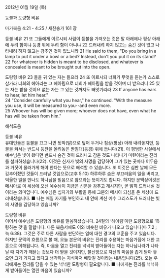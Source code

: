 2012년 01월 19일 (목)

등불과 도량형 비유



마가복음 4:21 - 4:25 / 새찬송가 161 장


등불 비유
21 또 그들에게 이르시되 사람이 등불을 가져오는 것은 말 아래에나 평상 아래에 두려 함이냐 등경 위에 두려 함이 아니냐 22 드러내려 하지 않고는 숨긴 것이 없고 나타내려 하지 않고는 감추인 것이 없느니라
21 He said to them, "Do you bring in a lamp to put it under a bowl or a bed? Instead, don't you put it on its stand?   
22 For whatever is hidden is meant to be disclosed, and whatever is concealed is meant to be brought out into the open.   

도량형 비유
23 들을 귀 있는 자는 들으라 24 또 이르시되 너희가 무엇을 듣는가 스스로 삼가라 너희의 헤아리는 그 헤아림으로 너희가 헤아림을 받을 것이며 더 받으리니 25 있는 자는 받을 것이요 없는 자는 그 있는 것까지도 빼앗기리라
23 If anyone has ears to hear, let him hear."   
24 "Consider carefully what you hear," he continued. "With the measure you use, it will be measured to you--and even more.   
25 Whoever has will be given more; whoever does not have, even what he has will be taken from him."

해석도움





등불 비유  
유대인들은 등불을 끄고 나면 됫박(말)으로 덮어 두거나 침상(평상) 아래 내려놓지만, 등불을 켜서는 반드시 등잔을 올려놓은 받침대(등경) 위에 둡니다(21). 이 평범한 사실에서 예수님은 빛이 왔다면 반드시 숨긴 것이 드러나고 감춘 것도 나타나기 마련이라는 진리를 설파하셨습니다(22). 이것은 신자가 빛의 사명을 감당하여 그가 있는 곳마다 어두움과 거짓이 물러가게 해야 한다는 뜻으로 해석할 수 있습니다. 또 이것은 심판 날에 모든 감추어졌던 것들이 드러날 것임으로(고후 5:10) 하루하루 숨은 부끄러움의 일을 버리고, 억울한 일을 만나도 하나님을 믿음으로 참으라는 뜻이기도 합니다. 하지만 문맥상이것은 메시아로 이 세상에 오신 예수님이 지금은 신분을 감추고 계시지만, 곧 밝히 드러내실 것이라는 의미입니다. 예수님은 십자가와 부활을 통해 그분의 메시아 되심을 온 세상에 드러내셨습니다.
■ 나는 매일 자기를 부인하고 내 안에 계신 예수 그리스도가 드러나는 빛의 사명을 감당하고 있습니까?

도량형 비유  
이어서 예수님은 도량형의 비유를 말씀하셨습니다. 24절의 ‘헤아림’이란 도량형으로 ‘측량하는 것’을 말합니다. 다른 복음서에도 이와 비슷한 비유가 나오고 있습니다(마 7:2 ; 눅 6:38). 그것은 주로 다른 사람을 판단하는 일에 대한 경고의 교훈을 주고 있습니다. 하지만 문맥의 흐름으로 볼 때, 오늘 본문의 비유는 진리를 수용하는 마음가짐에 대한 교훈으로 이해됩니다. 즉, 마음을 열고 진리를 넉넉히 받아들이는 자는 하나님나라가 나타날 때 자기가 깨닫는 것보다 더 받을 것이지만, 불신앙으로 자신의 마음을 좁게 닫아 놓으면 그가 가지고 있다고 생각하는 지식마저 빼앗길 것이라는 내용입니다(25). 오늘 우리에게는 진리를 담을 수 있는 넉넉한 도량형이 필요합니다.
■ 나에게는 진리를 넉넉하게 받아들이는 열린 마음이 있습니까?